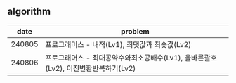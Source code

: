## algorithm

| date      | problem    |
| ------------ | ----------- |
| 240805      | 프로그래머스 - 내적(Lv1), 최댓값과 최솟값(Lv2)     |
| 240806      | 프로그래머스 - 최대공약수와최소공배수(Lv1), 올바른괄호(Lv2), 이진변환반복하기(Lv2)     |
